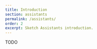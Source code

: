 ```yaml
---
title: Introduction
section: assistants
permalink: /assistants/
order: 2
excerpt: Sketch Assistants introduction.
---
```


TODO